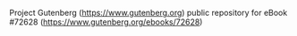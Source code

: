 Project Gutenberg (https://www.gutenberg.org) public repository
for eBook #72628 (https://www.gutenberg.org/ebooks/72628)
